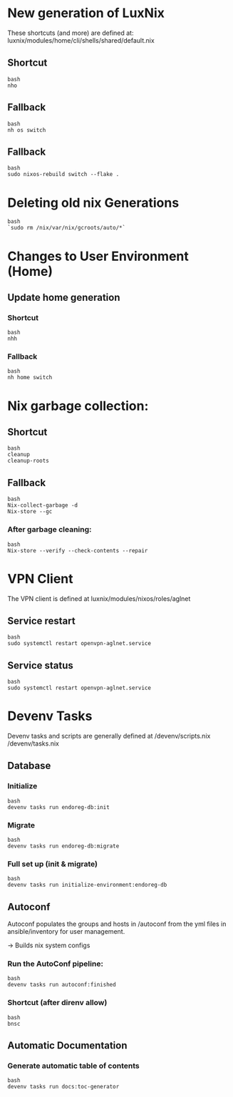 # New generation of LuxNix

These shortcuts (and more) are defined at:
luxnix/modules/home/cli/shells/shared/default.nix

## Shortcut
```
bash
nho
```

## Fallback

```
bash
nh os switch
```

## Fallback

```
bash
sudo nixos-rebuild switch --flake .
```

# Deleting old nix Generations

```
bash
`sudo rm /nix/var/nix/gcroots/auto/*`
```

# Changes to User Environment (Home)

## Update home generation

### Shortcut

```
bash
nhh
```

### Fallback

```
bash
nh home switch
```

# Nix garbage collection:

## Shortcut
```
bash
cleanup
cleanup-roots
```

## Fallback

```
bash
Nix-collect-garbage -d
Nix-store --gc
```

### After garbage cleaning:

```
bash
Nix-store --verify --check-contents --repair
```

# VPN Client

The VPN client is defined at
luxnix/modules/nixos/roles/aglnet

## Service restart

```
bash
sudo systemctl restart openvpn-aglnet.service
```

## Service status

```
bash
sudo systemctl restart openvpn-aglnet.service
```

# Devenv Tasks

Devenv tasks and scripts are generally defined at 
/devenv/scripts.nix
/devenv/tasks.nix

## Database

### Initialize

```
bash
devenv tasks run endoreg-db:init
```

### Migrate

```
bash
devenv tasks run endoreg-db:migrate
```

### Full set up (init & migrate)

```
bash
devenv tasks run initialize-environment:endoreg-db
```

## Autoconf

Autoconf populates the groups and hosts in /autoconf from the yml files in ansible/inventory for user management.

-> Builds nix system configs

### Run the AutoConf pipeline:

```
bash
devenv tasks run autoconf:finished
```

### Shortcut (after direnv allow)

```
bash
bnsc
```

## Automatic Documentation

### Generate automatic table of contents

```
bash
devenv tasks run docs:toc-generator
```